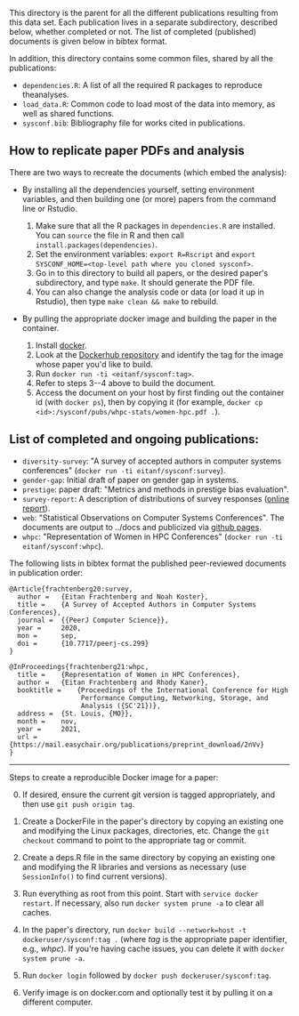 This directory is the parent for all the different publications resulting from this data set. Each publication lives in a separate subdirectory, described below, whether completed or not. The list of completed (published) documents is given below in bibtex format.

In addition, this directory contains some common files, shared by all the publications:

  * `dependencies.R`: A list of all the required R packages to reproduce theanalyses.
  * `load_data.R`: Common code to load most of the data into memory, as well as shared functions.
  * `sysconf.bib`: Bibliography file for works cited in publications.

## How to replicate paper PDFs and analysis

There are two ways to recreate the documents (which embed the analysis):

 * By installing all the dependencies yourself, setting environment variables, and then building one (or more) papers from the command line or Rstudio.
    1. Make sure that all the R packages in `dependencies.R` are installed. You can `source` the file in R and then call `install.packages(dependencies)`.
    2. Set the environment variables: `export R=Rscript` and `export SYSCONF_HOME=<top-level path where you cloned sysconf>`.
    3. Go in to this directory to build all papers, or the desired paper's subdirectory, and type `make`. It should generate the PDF file.
    4. You can also change the analysis code or data (or load it up in Rstudio), then type `make clean && make` to rebuild.

 * By pulling the appropriate docker image and building the paper in the container.
    1. Install [docker](https://docs.docker.com/get-docker/).
    2. Look at the [Dockerhub repository](http::/dockerhub.com/eitanf/sysconf) and identify the tag for the image whose paper you'd like to build.
    3. Run `docker run -ti <eitanf/sysconf:tag>`.
    4. Refer to steps 3--4 above to build the document.
    5. Access the document on your host by first finding out the container id (with `docker ps`), then by copying it (for example, `docker cp <id>:/sysconf/pubs/whpc-stats/women-hpc.pdf .`).

## List of completed and ongoing publications:

  * `diversity-survey`: "A survey of accepted authors in computer systems conferences" (`docker run -ti eitanf/sysconf:survey`).
  * `gender-gap`: Initial draft of paper on gender gap in systems.
  * `prestige`: paper draft: "Metrics and methods in prestige bias evaluation".
  * `survey-report`: A description of  distributions of survey responses ([online report](http://sysconf.review/survey)).
  * `web`: "Statistical Observations on Computer Systems Conferences". The documents are output to ../docs and publicized via [github pages](http://eitanf.github.io/sysconf/).
  * `whpc`: "Representation of Women in HPC Conferences" (`docker run -ti eitanf/sysconf:whpc`).

The following lists in bibtex format the published peer-reviewed documents in publication order:

```
@Article{frachtenberg20:survey,
  author =	 {Eitan Frachtenberg and Noah Koster},
  title =	 {A Survey of Accepted Authors in Computer Systems Conferences},
  journal =	 {{PeerJ Computer Science}},
  year =	 2020,
  mon =		 sep,
  doi =		 {10.7717/peerj-cs.299}
}

@InProceedings{frachtenberg21:whpc,
  title =	 {Representation of Women in HPC Conferences},
  author =	 {Eitan Frachtenberg and Rhody Kaner},
  booktitle =	 {Proceedings of the International Conference for High
                  Performance Computing, Networking, Storage, and
                  Analysis ({SC'21})},
  address =	 {St. Louis, {MO}},
  month =	 nov,
  year =	 2021,
  url =	 {https://mail.easychair.org/publications/preprint_download/2nVv}
}
```

---

Steps to create a reproducible Docker image for a paper:

  0. If desired, ensure the current git version is tagged appropriately, and then use `git push origin tag`.

  1. Create a DockerFile in the paper's directory by copying an existing one and modifying the Linux packages, directories, etc. Change the `git checkout` command to point to the appropriate tag or commit.

  2. Create a deps.R file in the same directory by copying an existing one and modifying the R libraries and versions as necessary (use `SessionInfo()` to find current versions).

  3. Run everything as root from this point. Start with `service docker restart`. If necessary, also run `docker system prune -a` to clear all caches.

  4. In the paper's directory, run `docker build --network=host -t dockeruser/sysconf:tag .` (where *tag* is the appropriate paper identifier, e.g., *whpc*). If you're having cache issues, you can delete it with `docker system prune -a`.

  5. Run `docker login` followed by `docker push dockeruser/sysconf:tag`.

  6. Verify image is on docker.com and optionally test it by pulling it on a different computer.

